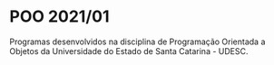 # POO 2021/01
 Programas desenvolvidos na disciplina de Programação Orientada a Objetos da Universidade do Estado de Santa Catarina - UDESC.
